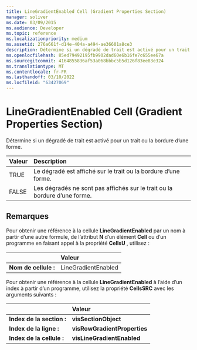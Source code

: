 ```yaml
---
title: LineGradientEnabled Cell (Gradient Properties Section)
manager: soliver
ms.date: 03/09/2015
ms.audience: Developer
ms.topic: reference
ms.localizationpriority: medium
ms.assetid: 276a661f-d14e-404a-a494-ae36601a8ce3
description: Détermine si un dégradé de trait est activé pour un trait ou la bordure d’une forme.
ms.openlocfilehash: 85ed79492195fb9902dad60e6b16fe7c655ee67a
ms.sourcegitcommit: 4164855836af53a068bbbc5b5d126f83ee83e324
ms.translationtype: MT
ms.contentlocale: fr-FR
ms.lasthandoff: 03/10/2022
ms.locfileid: "63427069"
---
```

# <a name="linegradientenabled-cell-gradient-properties-section"></a>LineGradientEnabled Cell (Gradient Properties Section)

Détermine si un dégradé de trait est activé pour un trait ou la bordure d’une forme. 
  
|**Valeur**|**Description**|
|:-----|:-----|
|TRUE  <br/> |Le dégradé est affiché sur le trait ou la bordure d’une forme. |
|FALSE  <br/> |Les dégradés ne sont pas affichés sur le trait ou la bordure d’une forme. |
   
## <a name="remarks"></a>Remarques

Pour obtenir une référence à la cellule **LineGradientEnabled** par un nom à partir d’une autre formule, de l’attribut **N** d’un élément **Cell** ou d’un programme en faisant appel à la propriété **CellsU** , utilisez : 
  
||Valeur |
|:-----|:-----|
| **Nom de cellule :**  <br/> | LineGradientEnabled  <br/> |
   
Pour obtenir une référence à la cellule **LineGradientEnabled** à l’aide d’un index à partir d’un programme, utilisez la propriété **CellsSRC** avec les arguments suivants : 
  
||Valeur |
|:-----|:-----|
| **Index de la section :**  <br/> |**visSectionObject** <br/> |
| **Index de la ligne :**  <br/> |**visRowGradientProperties** <br/> |
| **Index de la cellule :**  <br/> |**visLineGradientEnabled** <br/> |
   

